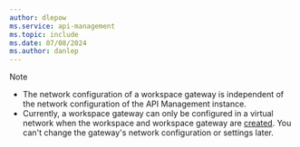 ```yaml
---
author: dlepow
ms.service: api-management
ms.topic: include
ms.date: 07/08/2024
ms.author: danlep
---
```


> [!NOTE]
> * The network configuration of a workspace gateway is independent of the network configuration of the API Management instance.
> * Currently, a workspace gateway can only be configured in a virtual network when the workspace and workspace gateway are [created](../articles/api-management/how-to-create-workspace.md). You can't change the gateway's network configuration or settings later.